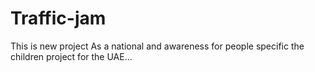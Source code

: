 # Traffic-jam
This is new project As a national and awareness for people specific the children  project for the UAE...
